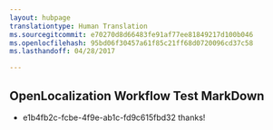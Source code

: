 ```yaml
---
layout: hubpage
translationtype: Human Translation
ms.sourcegitcommit: e70270d8d66483fe91af77ee81849217d100b046
ms.openlocfilehash: 95bd06f30457a61f85c21ff68d0720096cd37c58
ms.lasthandoff: 04/28/2017

---
```

## OpenLocalization Workflow Test MarkDown
* e1b4fb2c-fcbe-4f9e-ab1c-fd9c615fbd32 thanks!
